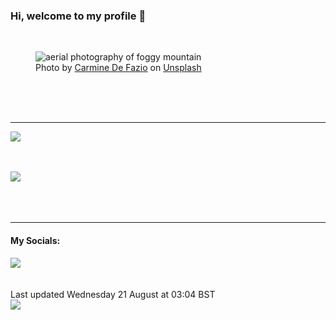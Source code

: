 <h3>Hi, welcome to my profile 👋</h3>

<br />
<figure>
  <img
    src="https://images.unsplash.com/photo-1440688807730-73e4e2169fb8?crop=entropy&cs=tinysrgb&fit=max&fm=jpg&ixid=M3wyNzQ3MDB8MHwxfHJhbmRvbXx8fHx8fHx8fDE3MjQyMDIyNzd8&ixlib=rb-4.0.3&q=80&w=1080&auto=format"
    alt="aerial photography of foggy mountain" 
  />
  <figcaption>Photo by <a
    href="https://unsplash.com/@carminu?utm_source=Profile%20readme&utm_medium=referral">Carmine De Fazio</a> on <a
    href="https://unsplash.com/?utm_source=Profile%20readme&utm_medium=referral">Unsplash</a></figcaption>
</figure>




  <br /><br /><br />

<hr />
<img
  src="https://github-readme-stats.vercel.app/api?username=shanelucy&show_icons=true&theme=calm"
/>
<br /><br /><br />

<img 
  src="https://github-readme-stats.vercel.app/api/top-langs/?username=shanelucy&theme=calm"
/>
<br /><br /><br /><br />
<hr />
<h4>My Socials:</h4>
<a href="https://uk.linkedin.com/in/shane-lucy-4735b616a">
  <img
    src="https://img.shields.io/badge/linkedin%20-%230077B5.svg?&style=for-the-badge&logo=linkedin&logoColor=white"
  />
</a>
<br /><br /><br />
Last updated Wednesday 21 August at 03:04 BST
<br />
<img
  src="https://github.com/ShaneLucy/ShaneLucy/workflows/README%20build/badge.svg"
/>
